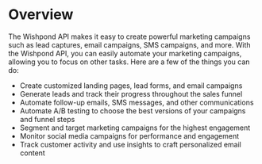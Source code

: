 # Overview

The Wishpond API makes it easy to create powerful marketing campaigns such as lead captures, email campaigns, SMS campaigns, and more. With the Wishpond API, you can easily automate your marketing campaigns, allowing you to focus on other tasks. Here are a few of the things you can do:

- Create customized landing pages, lead forms, and email campaigns
- Generate leads and track their progress throughout the sales funnel
- Automate follow-up emails, SMS messages, and other communications
- Automate A/B testing to choose the best versions of your campaigns and funnel steps
- Segment and target marketing campaigns for the highest engagement
- Monitor social media campaigns for performance and engagement
- Track customer activity and use insights to craft personalized email content
